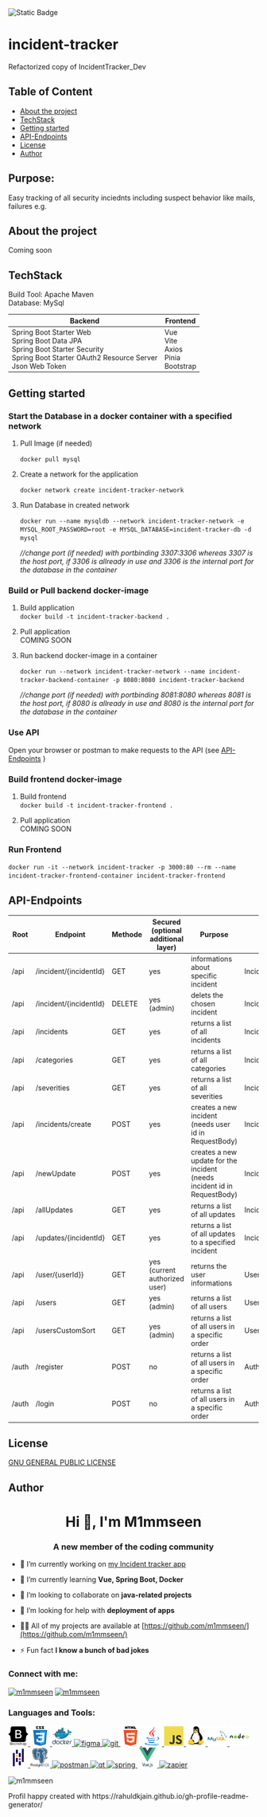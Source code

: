 <img alt="Static Badge" src="https://img.shields.io/badge/Project level-Advanced/Capstone-blue">




# incident-tracker
Refactorized copy of IncidentTracker_Dev
## Table of Content
- [About the project](README.md#about-the-project)
- [TechStack](README.md#TechStack)
- [Getting started](README.md#getting-started)
- [API-Endpoints](README.md#api-endpoints)
- [License](README.md#license)
- [Author](README.md#author)



## Purpose: 
Easy tracking of all security inciednts including suspect behavior like mails, failures e.g.

## About the project
Coming soon

## TechStack

Build Tool: Apache Maven <br>
Database: MySql

| Backend  | Frontend |
| -------------| ------------- |
| Spring Boot Starter Web <br> Spring Boot Data JPA <br> Spring Boot Starter Security <br> Spring Boot Starter OAuth2 Resource Server <br> Json Web Token | Vue <br> Vite <br> Axios <br> Pinia <br> Bootstrap |


## Getting started

### Start the Database in a docker container with a specified network
1. Pull Image (if needed)

    `docker pull mysql`

2. Create a network for the application
   
    `docker network create incident-tracker-network`

3. Run Database in created network

    `docker run --name mysqldb --network incident-tracker-network -e MYSQL_ROOT_PASSWORD=root -e MYSQL_DATABASE=incident-tracker-db -d mysql`

    _//change port (if needed) with portbinding 3307:3306 whereas 3307 is the host port, if 3306 is allready in use and 3306 is the internal port for the database in the container_

### Build or Pull backend docker-image

1. Build application <br>
    `docker build -t incident-tracker-backend .`
   
2. Pull application <br>
    COMING SOON

3. Run backend docker-image in a container <br>

    `docker run --network incident-tracker-network --name incident-tracker-backend-container -p 8080:8080 incident-tracker-backend`

    _//change port (if needed) with portbinding 8081:8080 whereas 8081 is the host port, if 8080 is allready in use and 8080 is the internal port for the database in the container_

### Use API

Open your browser or postman to make requests to the API (see [API-Endpoints](README.md#api-endpoints) )



### Build frontend docker-image

1. Build frontend <br>
	`docker build -t incident-tracker-frontend .`

2. Pull application <br>
COMING SOON

### Run Frontend 
   `docker run -it --network incident-tracker -p 3000:80 --rm --name incident-tracker-frontend-container incident-tracker-frontend`
    
## API-Endpoints

  Root | Endpoint | Methode | Secured (optional additional layer) | Purpose | Controller |
| -------- | -------- | -------- | -------- | -------- |-------- |
| /api   | /incident/{incidentId}    | GET     |  yes    | informations about specific incident | IncidentController |
| /api    | /incident/{incidentId}     | DELETE     | yes (admin)     | delets the chosen incident | IncidentController |
| /api    | /incidents     | GET     | yes  | returns a list of all incidents | IncidentController |
| /api    | /categories     | GET     | yes  | returns a list of all categories | IncidentController |
| /api    | /severities     | GET     | yes  | returns a list of all severities | IncidentController |
| /api    | /incidents/create    | POST     | yes  | creates a new incident (needs user id in RequestBody) | IncidentController |
| /api    | /newUpdate     | POST     | yes  | creates a new update for the incident (needs incident id in RequestBody) | IncidentUpdatesController |
| /api    | /allUpdates     | GET     | yes  | returns a list of all updates | IncidentUpdatesController |
| /api    | /updates/{incidentId}     | GET     | yes  | returns a list of all updates to a specified incident | IncidentUpdatesController |
| /api    | /user/{userId}}     | GET     | yes (current authorized user) | returns the user informations | UserController |
| /api    | /users     | GET     | yes (admin)  | returns a list of all users | UserController |
| /api    | /usersCustomSort     | GET     | yes (admin)  | returns a list of all users in a specific order | UserController |
| /auth    | /register     | POST     | no  | returns a list of all users in a specific order | AuthenticationController |
| /auth    | /login   | POST     | no  | returns a list of all users in a specific order | AuthenticationController |


## License

[GNU GENERAL PUBLIC LICENSE](LICENSE)

## Author

<h1 align="center">Hi 👋, I'm M1mmseen</h1>
<h3 align="center">A new member of the coding community</h3>

- 🔭 I’m currently working on [my Incident tracker app](https://github.com/m1mmseen/incident-tracker/)

- 🌱 I’m currently learning **Vue, Spring Boot, Docker**

- 👯 I’m looking to collaborate on **java-related projects**

- 🤝 I’m looking for help with **deployment of apps**

- 👨‍💻 All of my projects are available at [https://github.com/m1mmseen/](https://github.com/m1mmseen/)

- ⚡ Fun fact **I know a bunch of bad jokes**

<h3 align="left">Connect with me:</h3>
<p align="left">
<a href="https://stackoverflow.com/users/m1mmseen" target="blank"><img align="center" src="https://raw.githubusercontent.com/rahuldkjain/github-profile-readme-generator/master/src/images/icons/Social/stack-overflow.svg" alt="m1mmseen" height="30" width="40" /></a>
<a href="https://www.leetcode.com/m1mmseen" target="blank"><img align="center" src="https://raw.githubusercontent.com/rahuldkjain/github-profile-readme-generator/master/src/images/icons/Social/leet-code.svg" alt="m1mmseen" height="30" width="40" /></a>
</p>

<h3 align="left">Languages and Tools:</h3>
<p align="left"> <a href="https://getbootstrap.com" target="_blank" rel="noreferrer"> <img src="https://raw.githubusercontent.com/devicons/devicon/master/icons/bootstrap/bootstrap-plain-wordmark.svg" alt="bootstrap" width="40" height="40"/> </a> <a href="https://www.w3schools.com/css/" target="_blank" rel="noreferrer"> <img src="https://raw.githubusercontent.com/devicons/devicon/master/icons/css3/css3-original-wordmark.svg" alt="css3" width="40" height="40"/> </a> <a href="https://www.docker.com/" target="_blank" rel="noreferrer"> <img src="https://raw.githubusercontent.com/devicons/devicon/master/icons/docker/docker-original-wordmark.svg" alt="docker" width="40" height="40"/> </a> <a href="https://www.figma.com/" target="_blank" rel="noreferrer"> <img src="https://www.vectorlogo.zone/logos/figma/figma-icon.svg" alt="figma" width="40" height="40"/> </a> <a href="https://git-scm.com/" target="_blank" rel="noreferrer"> <img src="https://www.vectorlogo.zone/logos/git-scm/git-scm-icon.svg" alt="git" width="40" height="40"/> </a> <a href="https://www.w3.org/html/" target="_blank" rel="noreferrer"> <img src="https://raw.githubusercontent.com/devicons/devicon/master/icons/html5/html5-original-wordmark.svg" alt="html5" width="40" height="40"/> </a> <a href="https://www.java.com" target="_blank" rel="noreferrer"> <img src="https://raw.githubusercontent.com/devicons/devicon/master/icons/java/java-original.svg" alt="java" width="40" height="40"/> </a> <a href="https://developer.mozilla.org/en-US/docs/Web/JavaScript" target="_blank" rel="noreferrer"> <img src="https://raw.githubusercontent.com/devicons/devicon/master/icons/javascript/javascript-original.svg" alt="javascript" width="40" height="40"/> </a> <a href="https://www.linux.org/" target="_blank" rel="noreferrer"> <img src="https://raw.githubusercontent.com/devicons/devicon/master/icons/linux/linux-original.svg" alt="linux" width="40" height="40"/> </a> <a href="https://www.mysql.com/" target="_blank" rel="noreferrer"> <img src="https://raw.githubusercontent.com/devicons/devicon/master/icons/mysql/mysql-original-wordmark.svg" alt="mysql" width="40" height="40"/> </a> <a href="https://nodejs.org" target="_blank" rel="noreferrer"> <img src="https://raw.githubusercontent.com/devicons/devicon/master/icons/nodejs/nodejs-original-wordmark.svg" alt="nodejs" width="40" height="40"/> </a> <a href="https://pandas.pydata.org/" target="_blank" rel="noreferrer"> <img src="https://raw.githubusercontent.com/devicons/devicon/2ae2a900d2f041da66e950e4d48052658d850630/icons/pandas/pandas-original.svg" alt="pandas" width="40" height="40"/> </a> <a href="https://www.postgresql.org" target="_blank" rel="noreferrer"> <img src="https://raw.githubusercontent.com/devicons/devicon/master/icons/postgresql/postgresql-original-wordmark.svg" alt="postgresql" width="40" height="40"/> </a> <a href="https://postman.com" target="_blank" rel="noreferrer"> <img src="https://www.vectorlogo.zone/logos/getpostman/getpostman-icon.svg" alt="postman" width="40" height="40"/> </a> <a href="https://www.qt.io/" target="_blank" rel="noreferrer"> <img src="https://upload.wikimedia.org/wikipedia/commons/0/0b/Qt_logo_2016.svg" alt="qt" width="40" height="40"/> </a> <a href="https://spring.io/" target="_blank" rel="noreferrer"> <img src="https://www.vectorlogo.zone/logos/springio/springio-icon.svg" alt="spring" width="40" height="40"/> </a> <a href="https://vuejs.org/" target="_blank" rel="noreferrer"> <img src="https://raw.githubusercontent.com/devicons/devicon/master/icons/vuejs/vuejs-original-wordmark.svg" alt="vuejs" width="40" height="40"/> </a> <a href="https://zapier.com" target="_blank" rel="noreferrer"> <img src="https://www.vectorlogo.zone/logos/zapier/zapier-icon.svg" alt="zapier" width="40" height="40"/> </a> </p>

<p><img align="center" src="https://github-readme-stats.vercel.app/api/top-langs?username=m1mmseen&show_icons=true&locale=en&layout=compact" alt="m1mmseen" /></p>

<p>Profil happy created with https://rahuldkjain.github.io/gh-profile-readme-generator/</p>
